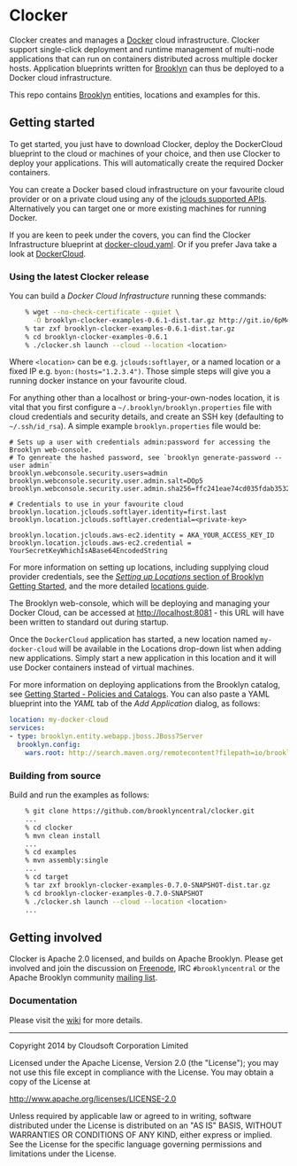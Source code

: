 Clocker
=======

Clocker creates and manages a [Docker](http://docker.io) cloud infrastructure. Clocker support 
single-click deployment and runtime management of multi-node applications that can run on
containers distributed across multiple docker hosts. Application blueprints written for 
[Brooklyn](https://brooklyn.incubator.apache.org/) can thus be deployed to a Docker cloud 
infrastructure.

This repo contains [Brooklyn](http://brooklyn.io/) entities, locations and examples for this.

## Getting started

To get started, you just have to download Clocker, deploy the DockerCloud blueprint to 
the cloud or machines of your choice, and then use Clocker to deploy your applications.
This will automatically create the required Docker containers.

You can create a Docker based cloud infrastructure on your favourite cloud provider or on a 
private cloud using any of the [jclouds supported APIs](http://jclouds.apache.org/reference/providers/).
Alternatively you can target one or more existing machines for running Docker.

If you are keen to peek under the covers, you can find the Clocker Infrastructure blueprint at
[docker-cloud.yaml](https://raw.githubusercontent.com/brooklyncentral/clocker/master/examples/src/main/assembly/files/blueprints/docker-cloud.yaml). 
Or if you prefer Java take a look at 
[DockerCloud](https://raw.githubusercontent.com/brooklyncentral/clocker/master/examples/src/main/java/brooklyn/clocker/example/DockerCloud.java).

### Using the latest Clocker release

You can build a *Docker Cloud Infrastructure* running these commands:
```Bash
    % wget --no-check-certificate --quiet \
      -O brooklyn-clocker-examples-0.6.1-dist.tar.gz http://git.io/6pM49A
    % tar zxf brooklyn-clocker-examples-0.6.1-dist.tar.gz
    % cd brooklyn-clocker-examples-0.6.1
    % ./clocker.sh launch --cloud --location <location>
```
Where `<location>` can be e.g. `jclouds:softlayer`, or a named location or a fixed IP e.g. `byon:(hosts="1.2.3.4")`.
Those simple steps will give you a running docker instance on your favourite cloud.

For anything other than a localhost or bring-your-own-nodes location, it is vital that you 
first configure a `~/.brooklyn/brooklyn.properties` file with cloud credentials and security
details, and create an SSH key (defaulting to `~/.ssh/id_rsa`). A simple example `brooklyn.properties` 
file would be:

```
# Sets up a user with credentials admin:password for accessing the Brooklyn web-console.
# To genreate the hashed password, see `brooklyn generate-password --user admin`
brooklyn.webconsole.security.users=admin
brooklyn.webconsole.security.user.admin.salt=DOp5
brooklyn.webconsole.security.user.admin.sha256=ffc241eae74cd035fdab353229d53c20943d0c1b6a0a8972a4f24769d99a6826

# Credentials to use in your favourite cloud
brooklyn.location.jclouds.softlayer.identity=first.last
brooklyn.location.jclouds.softlayer.credential=<private-key>

brooklyn.location.jclouds.aws-ec2.identity = AKA_YOUR_ACCESS_KEY_ID
brooklyn.location.jclouds.aws-ec2.credential = YourSecretKeyWhichIsABase64EncodedString
```

For more information on setting up locations, including supplying cloud provider credentials, see the [_Setting up Locations_ section of
Brooklyn Getting Started](https://brooklyn.incubator.apache.org/quickstart/#configuring-a-location), and the more detailed [locations guide](https://brooklyn.incubator.apache.org/v/0.7.0-M1/use/guide/locations/index.html).

The Brooklyn web-console, which will be deploying and managing your Docker Cloud, can be accessed at [http://localhost:8081](http://localhost:8081) - this URL will have been written to standard out during startup.

Once the `DockerCloud`  application has started, a new location named `my-docker-cloud` will be
available in the Locations drop-down list when adding new applications. Simply start a new application in this location
and it will use Docker containers instead of virtual machines.

For more information on deploying applications from the Brooklyn catalog, see [Getting Started - Policies and Catalogs](https://brooklyn.incubator.apache.org/quickstart/policies-and-catalogs.html). You can also paste a YAML blueprint into the _YAML_ tab of the _Add Application_ dialog, as follows:

```Yaml
location: my-docker-cloud
services:
- type: brooklyn.entity.webapp.jboss.JBoss7Server
  brooklyn.config:
    wars.root: http://search.maven.org/remotecontent?filepath=io/brooklyn/example/brooklyn-example-hello-world-sql-webapp//brooklyn-example
```

### Building from source

Build and run the examples as follows:

```Bash
    % git clone https://github.com/brooklyncentral/clocker.git
    ...
    % cd clocker
    % mvn clean install
    ...
    % cd examples
    % mvn assembly:single
    ...
    % cd target
    % tar zxf brooklyn-clocker-examples-0.7.0-SNAPSHOT-dist.tar.gz
    % cd brooklyn-clocker-examples-0.7.0-SNAPSHOT
    % ./clocker.sh launch --cloud --location <location>
    ...
```

## Getting involved

Clocker is Apache 2.0 licensed, and builds on Apache Brooklyn. Please get involved and join the discussion on [Freenode](http://freenode.net/), IRC `#brooklyncentral` or the Apache Brooklyn community [mailing list](https://brooklyn.incubator.apache.org/community/).


### Documentation

Please visit the [wiki](https://github.com/brooklyncentral/clocker/wiki) for more details.

----
Copyright 2014 by Cloudsoft Corporation Limited

Licensed under the Apache License, Version 2.0 (the "License");
you may not use this file except in compliance with the License.
You may obtain a copy of the License at

http://www.apache.org/licenses/LICENSE-2.0

Unless required by applicable law or agreed to in writing, software
distributed under the License is distributed on an "AS IS" BASIS,
WITHOUT WARRANTIES OR CONDITIONS OF ANY KIND, either express or implied.
See the License for the specific language governing permissions and
limitations under the License.
